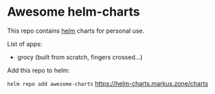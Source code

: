 # Awesome helm-charts

This repo contains [helm](https://helm.sh) charts for personal use.

List of apps:

- grocy (built from scratch, fingers crossed...)

Add this repo to helm:

  `helm repo add awesome-charts` <https://helm-charts.markus.zone/charts>
